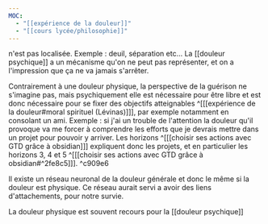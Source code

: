 ```yaml
---
MOC:
  - "[[expérience de la douleur]]"
  - "[[cours lycée/philosophie]]"
---
```

n'est pas localisée.
Exemple : deuil, séparation etc...
La [[douleur psychique]] a un mécanisme qu'on ne peut pas représenter, et on a l'impression que ça ne va jamais s'arrêter. 

Contrairement à une douleur physique, la perspective de la guérison ne s'imagine pas, mais psychiquement elle est nécessaire pour être libre et est donc nécessaire pour se fixer des objectifs atteignables ^[[[expérience de la douleur#moral spirituel (Lévinas)]]], par exemple notamment en consolant un ami.
Exemple : si j'ai un trouble de l'attention la douleur qu'il provoque va me forcer à comprendre les efforts que je devrais mettre dans un projet pour pouvoir y arriver.
Les horizons ^[[[choisir ses actions avec GTD grâce à obsidian]]] expliquent donc les projets, et en particulier les horizons 3, 4 et 5 ^[[[choisir ses actions avec GTD grâce à obsidian#^2fe8c5]]]. ^c909e6

Il existe un réseau neuronal de la douleur générale et donc le même si la douleur est physique. 
Ce réseau aurait servi a avoir des liens d'attachements, pour notre survie.

La douleur physique est souvent recours pour la [[douleur psychique]]